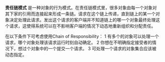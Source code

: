 **责任链模式** 是一种对象的行为模式。在责任链模式里，很多对象由每一个对象对其下家的引用而连接起来形成一条链。请求在这个链上传递，直到链上的某一个对象决定处理此请求。发出这个请求的客户端并不知道链上的哪一个对象最终处理这个请求，这使得系统可以在不影响客户端的情况下动态地重新组织和分配责任。

在以下条件下可考虑使用Chain of Responsibility：
1 有多个的对象可以处理一个请求，哪个对象处理该请求运行时刻自动确定。
2 你想在不明确指定接受者的情况下，想过个对象中的一个提交一个请求。
3 可处理一个请求的对象集合应该被动态指定。